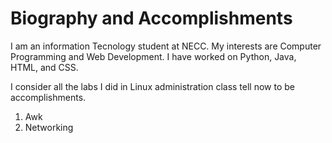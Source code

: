 # Biography and Accomplishments


I am an information Tecnology student at NECC. My interests are Computer Programming and Web Development. I have worked on Python, Java, HTML, and CSS. 



I consider all the labs I did in Linux administration class tell now to be accomplishments. 

1. Awk
2. Networking
